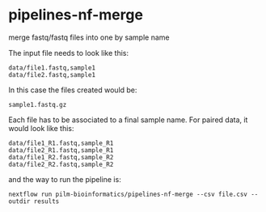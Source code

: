 # pipelines-nf-merge

merge fastq/fastq files into one by sample name


The input file needs to look like this:

```
data/file1.fastq,sample1
data/file2.fastq,sample1
```

In this case the files created would be:

```
sample1.fastq.gz
```

Each file has to be associated to a final sample name. For paired data, it would look like this:

```
data/file1_R1.fastq,sample_R1
data/file2_R1.fastq,sample_R1
data/file1_R2.fastq,sample_R2
data/file2_R2.fastq,sample_R2
```

and the way to run the pipeline is:

`nextflow run pilm-bioinformatics/pipelines-nf-merge --csv file.csv --outdir results`

